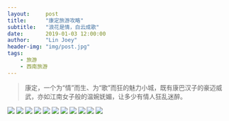 ```yaml
---
layout:     post
title:      "康定旅游攻略"
subtitle:   "浪花是情，白云成歌"
date:       2019-01-03 12:00:00
author:     "Lin Joey"
header-img: "img/post.jpg"
tags:
    - 旅游
    - 西南旅游
---
```

>康定，一个为“情”而生、为“歌”而狂的魅力小城，既有康巴汉子的豪迈威武，亦如江南女子般的温婉妩媚，让多少有情人狂乱迷醉。

![](https://linjoey-image.oss-cn-beijing.aliyuncs.com/我是驴友-康定旅游攻略_页面_01.jpg)
![](https://linjoey-image.oss-cn-beijing.aliyuncs.com/我是驴友-康定旅游攻略_页面_02.jpg)
![](https://linjoey-image.oss-cn-beijing.aliyuncs.com/我是驴友-康定旅游攻略_页面_03.jpg)
![](https://linjoey-image.oss-cn-beijing.aliyuncs.com/我是驴友-康定旅游攻略_页面_04.jpg)
![](https://linjoey-image.oss-cn-beijing.aliyuncs.com/我是驴友-康定旅游攻略_页面_05.jpg)
![](https://linjoey-image.oss-cn-beijing.aliyuncs.com/我是驴友-康定旅游攻略_页面_06.jpg)
![](https://linjoey-image.oss-cn-beijing.aliyuncs.com/我是驴友-康定旅游攻略_页面_07.jpg)
![](https://linjoey-image.oss-cn-beijing.aliyuncs.com/我是驴友-康定旅游攻略_页面_08.jpg)
![](https://linjoey-image.oss-cn-beijing.aliyuncs.com/我是驴友-康定旅游攻略_页面_09.jpg)
![](https://linjoey-image.oss-cn-beijing.aliyuncs.com/我是驴友-康定旅游攻略_页面_10.jpg)
![](https://linjoey-image.oss-cn-beijing.aliyuncs.com/我是驴友-康定旅游攻略_页面_11.jpg)
